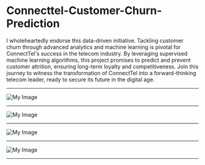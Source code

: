 # Connecttel-Customer-Churn-Prediction

I wholeheartedly endorse this data-driven initiative. Tackling customer churn through advanced analytics and machine learning is pivotal for ConnectTel's success in the telecom industry. By leveraging supervised machine learning algorithms, this project promises to predict and prevent customer attrition, ensuring long-term loyalty and competitiveness. Join this journey to witness the transformation of ConnectTel into a forward-thinking telecom leader, ready to secure its future in the digital age.

<hr>

![My Image](assets/img4.png)

<hr>

![My Image](assets/img4.png)

<hr>

![My Image](assets/img4.png)

<hr>

![My Image](assets/img4.png)

<hr>

<br>
